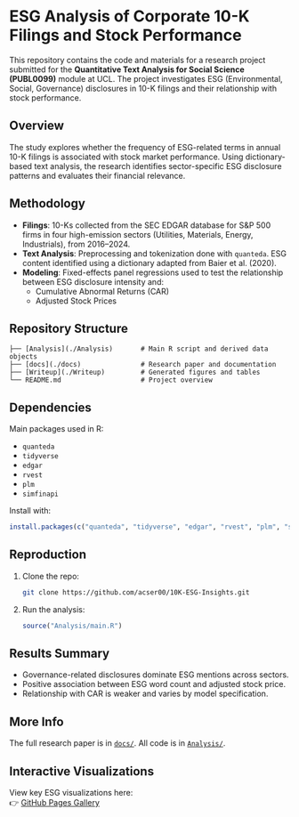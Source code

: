 # ESG Analysis of Corporate 10-K Filings and Stock Performance

This repository contains the code and materials for a research project submitted for the **Quantitative Text Analysis for Social Science (PUBL0099)** module at UCL. The project investigates ESG (Environmental, Social, Governance) disclosures in 10-K filings and their relationship with stock performance.

## Overview

The study explores whether the frequency of ESG-related terms in annual 10-K filings is associated with stock market performance. Using dictionary-based text analysis, the research identifies sector-specific ESG disclosure patterns and evaluates their financial relevance.

## Methodology

- **Filings**: 10-Ks collected from the SEC EDGAR database for S&P 500 firms in four high-emission sectors (Utilities, Materials, Energy, Industrials), from 2016–2024.
- **Text Analysis**: Preprocessing and tokenization done with `quanteda`. ESG content identified using a dictionary adapted from Baier et al. (2020).
- **Modeling**: Fixed-effects panel regressions used to test the relationship between ESG disclosure intensity and:
  - Cumulative Abnormal Returns (CAR)
  - Adjusted Stock Prices

## Repository Structure

```
├── [Analysis](./Analysis)       # Main R script and derived data objects
├── [docs](./docs)               # Research paper and documentation
├── [Writeup](./Writeup)         # Generated figures and tables
└── README.md                    # Project overview
```

## Dependencies

Main packages used in R:

- `quanteda`
- `tidyverse`
- `edgar`
- `rvest`
- `plm`
- `simfinapi`

Install with:

```r
install.packages(c("quanteda", "tidyverse", "edgar", "rvest", "plm", "simfinapi"))
```

## Reproduction

1. Clone the repo:
   ```bash
   git clone https://github.com/acser00/10K-ESG-Insights.git
   ```

2. Run the analysis:
   ```r
   source("Analysis/main.R")
   ```

## Results Summary

- Governance-related disclosures dominate ESG mentions across sectors.
- Positive association between ESG word count and adjusted stock price.
- Relationship with CAR is weaker and varies by model specification.

## More Info

The full research paper is in [`docs/`](./docs/). All code is in [`Analysis/`](./Analysis/).

## Interactive Visualizations

View key ESG visualizations here:  
👉 [GitHub Pages Gallery](https://<acser00>.github.io/<repo-name>/gallery/)

